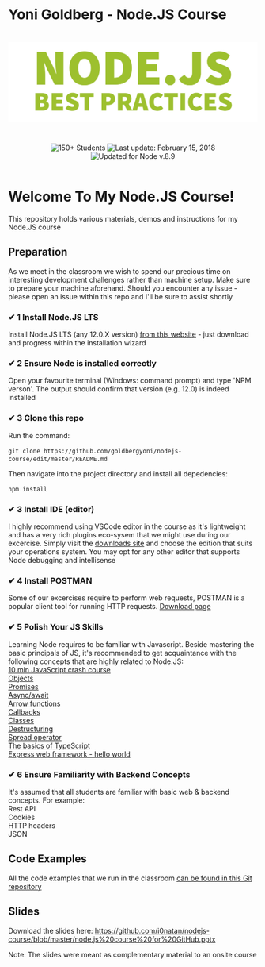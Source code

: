 # Yoni Goldberg - Node.JS Course

<h1 align="center">
  <img src="git-banner.jpg" alt="Node.js Best Practices" />
</h1>

<br/>

<div align="center">
<img src="https://img.shields.io/badge/%E2%9A%99%20Students%20So%20Far%20-%20150+%20-blue.svg" alt="150+ Students"> <img src="https://img.shields.io/badge/%F0%9F%93%85%20Last%20update%20-%20Feb%2015%202018-green.svg" alt="Last update: February 15, 2018"> <img src="https://img.shields.io/badge/%E2%9C%94%20Updated%20For%20Version%20-%20Node%208.9-brightgreen.svg" alt="Updated for Node v.8.9">
	</div>

<br/>

# Welcome To My Node.JS Course!
This repository holds various materials, demos and instructions for my Node.JS course


## Preparation
As we meet in the classroom we wish to spend our precious time on interesting development challenges rather than machine setup. Make sure to prepare your machine aforehand. Should you encounter any issue - please open an issue within this repo and I'll be sure to assist shortly

### ✔ 1 Install Node.JS LTS
Install Node.JS LTS (any 12.0.X version) [from this website](https://nodejs.org/en/) - just download and progress within the installation wizard


### ✔ 2 Ensure Node is installed correctly
Open your favourite terminal (Windows: command prompt) and type 'NPM verson'. The output should confirm that version (e.g. 12.0) is indeed installed

### ✔ 3 Clone this repo
Run the command:

```
git clone https://github.com/goldbergyoni/nodejs-course/edit/master/README.md
```

Then navigate into the project directory and install all depedencies:
```
npm install
```


### ✔ 3 Install IDE (editor)
I highly recommend using VSCode editor in the course as it's lightweight and has a very rich plugins eco-sysem that we might use during our excercise. Simply visit the [downloads site](https://code.visualstudio.com/download) and choose the edition that suits your operations system. You may opt for any other editor that supports Node debugging and intellisense


### ✔ 4 Install POSTMAN
Some of our excercises require to perform web requests, POSTMAN is a popular client tool for running HTTP requests. [Download page](https://www.getpostman.com/apps)

### ✔ 5 Polish Your JS Skills
Learning Node requires to be familiar with Javascript. Beside mastering the basic principals of JS, it's recommended to get acquaintance with the following concepts that are highly related to Node.JS:
<br/>
[10 min JavaScript crash course](https://developer.mozilla.org/en-US/docs/Learn/Getting_started_with_the_web/JavaScript_basics)
<br/>
[Objects](https://developer.mozilla.org/en-US/docs/Web/JavaScript/Guide/Working_with_Objects)
<br/>
[Promises](https://developer.mozilla.org/en-US/docs/Web/JavaScript/Reference/Global_Objects/Promise)
<br/>
[Async/await](https://javascript.info/async-await)
<br/>
[Arrow functions](https://developer.mozilla.org/en-US/docs/Web/JavaScript/Reference/Functions/Arrow_functions)
<br/>
[Callbacks](https://developer.mozilla.org/en-US/docs/Glossary/Callback_function)
<br/>
[Classes](https://developer.mozilla.org/en-US/docs/Web/JavaScript/Reference/Classes)
<br/>
[Destructuring](https://developer.mozilla.org/en-US/docs/Web/JavaScript/Reference/Operators/Destructuring_assignment)
<br/>
[Spread operator](https://developer.mozilla.org/en-US/docs/Web/JavaScript/Reference/Operators/Spread_syntax)
<br/>
[The basics of TypeScript](https://www.typescriptlang.org/docs/handbook/typescript-in-5-minutes.html)
<br/>
[Express web framework - hello world](https://codeburst.io/getting-started-with-expressjs-3cbb279bd5e6)


### ✔ 6 Ensure Familiarity with Backend Concepts
It's assumed that all students are familiar with basic web & backend concepts. For example:
<br/>
Rest API
<br/>
Cookies
<br/>
HTTP headers
<br/>
JSON


## Code Examples
All the code examples that we run in the classroom [can be found in this Git repository](https://github.com/i0natan/nodebestpractices/tree/course)

## Slides
Download the slides here: 
https://github.com/i0natan/nodejs-course/blob/master/node.js%20course%20for%20GitHub.pptx

Note: The slides were meant as complementary material to an onsite course
